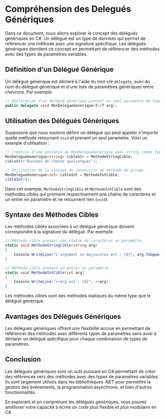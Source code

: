# Compréhension des Delegués Génériques

Dans ce document, nous allons explorer le concept des délégués génériques en C#. Un délégué est un type de données qui permet de référencer une méthode avec une signature spécifique. Les délégués génériques étendent ce concept en permettant de référencer des méthodes avec des types de paramètres variables.

## Définition d'un Délégué Générique

Un délégué générique est déclaré à l'aide du mot-clé `delegate`, suivi du nom du délégué générique et d'une liste de paramètres génériques entre chevrons. Par exemple:

```csharp
// Déclaration d'un délégué générique prenant un seul paramètre de type T et retournant void.
public delegate void MonDelegueGenerique<T>(T arg);
```

## Utilisation des Délégués Génériques

Supposons que nous voulons définir un délégué qui peut appeler n'importe quelle méthode retournant `void` et prenant un seul paramètre. Voici un exemple d'utilisation :

```csharp
// Création d'une instance de MonDelegueGenerique avec string comme type paramétrique.
MonDelegueGenerique<string> cibleStr = MethodeStringCible;
cibleStr("Données de chaîne quelconques");

// Utilisation de la syntaxe de conversion de méthode de groupe.
MonDelegueGenerique<int> cibleInt = MethodeIntCible;
cibleInt(9);
```

Dans cet exemple, `MethodeStringCible` et `MethodeIntCible` sont des méthodes cibles qui prennent respectivement une chaîne de caractères et un entier en paramètre et ne retournent rien (`void`).

## Syntaxe des Méthodes Cibles

Les méthodes cibles associées à un délégué générique doivent correspondre à la signature du délégué. Par exemple:

```csharp
// Méthode cible prenant une chaîne de caractères en paramètre.
static void MethodeStringCible(string arg)
{
    Console.WriteLine("L'argument en majuscules est : {0}", arg.ToUpper());
}

// Méthode cible prenant un entier en paramètre.
static void MethodeIntCible(int arg)
{
    Console.WriteLine("++arg est : {0}", ++arg);
}
```

Les méthodes cibles sont des méthodes statiques du même type que le délégué générique.

## Avantages des Délégués Génériques

Les délégués génériques offrent une flexibilité accrue en permettant de référencer des méthodes avec différents types de paramètres sans avoir à déclarer un délégué spécifique pour chaque combinaison de types de paramètres.

## Conclusion

Les délégués génériques sont un outil puissant en C# permettant de créer des références vers des méthodes avec des types de paramètres variables. Ils sont largement utilisés dans les bibliothèques .NET pour permettre la gestion des événements, la programmation asynchrone, et bien d'autres fonctionnalités.

En explorant et en comprenant les délégués génériques, vous pouvez améliorer votre capacité à écrire un code plus flexible et plus modulaire en C#.